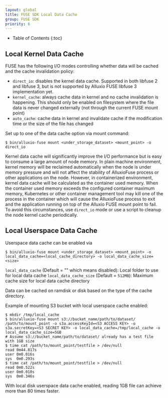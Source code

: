 ```yaml
---
layout: global
title: FUSE SDK Local Data Cache
group: FUSE SDK
priority: 6
---
```


* Table of Contents
  {:toc}

## Local Kernel Data Cache

FUSE has the following I/O modes controlling whether data will be cached and the cache invalidation policy:
- `direct_io`: disables the kernel data cache. Supported in both libfuse 2 and libfuse 3, but is not supported by Alluxio FUSE libfuse 3 implementation yet.
- `kernel_cache`: always cache data in kernel and no cache invalidation is happening. This should only be enabled on filesystem where the file data is never changed externally (not through the current FUSE mount point)
- `auto_cache`: cache data in kernel and invalidate cache if the modification time or the size of the file has changed

Set up to one of the data cache option via mount command:
```console
$ bin/alluxio-fuse mount <under_storage_dataset> <mount_point> -o direct_io
```

Kernel data cache will significantly improve the I/O performance but is easy to consume a large amount of node memory.
In plain machine environment, kernel memory will be reclaimed automatically when the node is under memory pressure
and will not affect the stability of AlluxioFuse process or other applications on the node.
However, in containerized environment, kernel data cache will be calculated as the container used memory.
When the container used memory exceeds the configured container maximum memory,
Kubernetes or other container management tool may kill one of the process in the container
which will cause the AlluxioFuse process to exit and the application running on top of the Alluxio FUSE mount point to fail.
To avoid this circumstances, use `direct_io` mode or use a script to cleanup the node kernel cache periodically.

## Local Userspace Data Cache

Userspace data cache can be enabled via
```console
$ bin/alluxio-fuse mount <under_storage_dataset> <mount_point> -o local_data_cache=<local_cache_directory> -o local_data_cache_size=<size>
```
`local_data_cache` (Default = "" which means disabled): Local folder to use for local data cache
`local_data_cache_size` (Default = `512MB`): Maximum cache size for local data cache directory

Data can be cached on ramdisk or disk based on the type of the cache directory.

Example of mounting S3 bucket with local userspace cache enabled:
```console
$ mkdir /tmp/local_cache
$ bin/alluxio-fuse mount s3://bucket_name/path/to/dataset/ /path/to/mount_point -o s3a.accessKeyId=<S3 ACCESS KEY> -o s3a.secretKey=<S3 SECRET KEY> -o local_data_cache=/tmp/local_cache -o local_data_cache_size=5GB
# Assume s3://bucket_name/path/to/dataset/ already has a test file with 1GB size
$ time cat /path/to/mount_point/testfile > /dev/null
read 0m44.817s
user 0m0.016s
sys  0m0.293s
$ time cat /path/to/mount_point/testfile > /dev/null
read 0m0.522s
user 0m0.010s
sys  0m0.346s
```
With local disk userspace data cache enabled, reading 1GB file can achieve more than 80 times faster.
